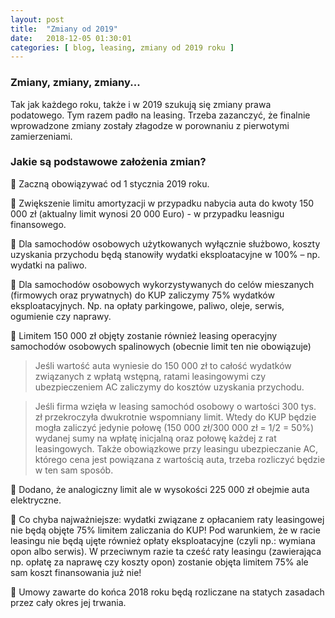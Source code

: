 ```yaml
---
layout: post
title:  "Zmiany od 2019"
date:   2018-12-05 01:30:01
categories: [ blog, leasing, zmiany od 2019 roku ]
---
```


### Zmiany, zmiany, zmiany...
Tak jak każdego roku, także i w 2019 szukują się zmiany prawa podatowego. Tym razem padło na leasing. Trzeba zazanczyć, że finalnie wprowadzone zmiany zostały złagodze w porownaniu z pierwotymi zamierzeniami.

### Jakie są podstawowe założenia zmian?
🔻 Zaczną obowiązywać od 1 stycznia 2019 roku.

🔻 Zwiększenie limitu amortyzacji w przypadku nabycia auta do kwoty 150 000 zł (aktualny limit wynosi 20 000 Euro) - w przypadku leasnigu finansowego.

🔻 Dla samochodów osobowych użytkowanych wyłącznie służbowo, koszty uzyskania przychodu będą stanowiły wydatki eksploatacyjne w 100% – np. wydatki na paliwo.

🔻 Dla  samochodów osobowych wykorzystywanych do celów mieszanych (firmowych oraz prywatnych) do KUP zaliczymy 75% wydatków eksploatacyjnych. Np. na opłaty parkingowe, paliwo, oleje, serwis, ogumienie czy naprawy.

🔻 Limitem 150 000 zł objęty zostanie również leasing operacyjny samochodów osobowych spalinowych (obecnie limit ten nie obowiązuje) 

> Jeśli wartość auta wyniesie do 150 000 zł to całość wydatków związanych z wpłatą wstępną, ratami leasingowymi czy ubezpieczeniem AC zaliczymy do kosztów uzyskania przychodu.

> Jeśli firma wzięła w leasing samochód osobowy o wartości 300 tys. zł przekroczyła dwukrotnie wspomniany limit. Wtedy do KUP będzie mogła zaliczyć jedynie połowę (150 000 zł/300 000 zł = 1/2 = 50%) wydanej sumy na wpłatę inicjalną oraz połowę każdej z rat leasingowych. Także obowiązkowe przy leasingu ubezpieczanie AC, którego cena jest powiązana z wartością auta, trzeba rozliczyć będzie w ten sam sposób.

🔻 Dodano, że analogiczny limit ale w wysokości 225 000 zł obejmie auta elektryczne.

🔻 Co chyba najważniejsze: wydatki związane z opłacaniem raty leasingowej nie będą objęte 75% limitem zaliczania do KUP! 
Pod warunkiem, że w racie leasingu nie będą ujęte również opłaty eksploatacyjne (czyli np.: wymiana opon albo serwis). 
W przeciwnym razie ta cześć raty leasingu (zawierająca np. opłatę za naprawę czy koszty opon) zostanie objęta limitem 75% ale sam koszt finansowania już nie!

🔻 Umowy zawarte do końca 2018 roku będą rozliczane na statych zasadach przez cały okres jej trwania. 


